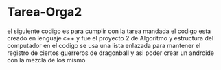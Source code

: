 # Tarea-Orga2
el siguiente codigo es para cumplir con la tarea mandada el codigo esta creado en lenguaje c++ y fue el proyecto 2 de Algoritmo y estructura del computador en el codigo se usa una lista enlazada para mantener el registro de ciertos guerreros de dragonball y asi poder crear un androide con la mezcla de los mismo
